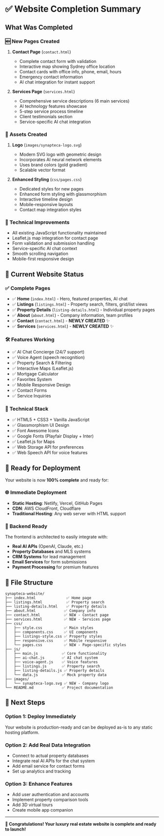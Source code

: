 # ✅ Website Completion Summary

## What Was Completed

### 🆕 **New Pages Created**
1. **Contact Page** (`contact.html`)
   - Complete contact form with validation
   - Interactive map showing Sydney office location  
   - Contact cards with office info, phone, email, hours
   - Emergency contact information
   - AI chat integration for instant support

2. **Services Page** (`services.html`)
   - Comprehensive service descriptions (6 main services)
   - AI technology features showcase
   - 5-step service process timeline
   - Client testimonials section
   - Service-specific AI chat integration

### 🎨 **Assets Created**
1. **Logo** (`images/synapteca-logo.svg`)
   - Modern SVG logo with geometric design
   - Incorporates AI neural network elements
   - Uses brand colors (gold gradient)
   - Scalable vector format

2. **Enhanced Styling** (`css/pages.css`)
   - Dedicated styles for new pages
   - Enhanced form styling with glassmorphism
   - Interactive timeline design
   - Mobile-responsive layouts
   - Contact map integration styles

### 🔧 **Technical Improvements**
- All existing JavaScript functionality maintained
- Leaflet.js map integration for contact page
- Form validation and submission handling
- Service-specific AI chat context
- Smooth scrolling navigation
- Mobile-first responsive design

## 🚀 **Current Website Status**

### ✅ **Complete Pages**
- ✅ **Home** (`index.html`) - Hero, featured properties, AI chat
- ✅ **Listings** (`listings.html`) - Property search, filters, grid/list views
- ✅ **Property Details** (`listing-details.html`) - Individual property pages
- ✅ **About** (`about.html`) - Company information, team profiles
- ✅ **Contact** (`contact.html`) - **NEWLY CREATED** ✨
- ✅ **Services** (`services.html`) - **NEWLY CREATED** ✨

### 🛠️ **Features Working**
- ✅ AI Chat Concierge (24/7 support)
- ✅ Voice Agent (speech recognition)
- ✅ Property Search & Filtering
- ✅ Interactive Maps (Leaflet.js)
- ✅ Mortgage Calculator
- ✅ Favorites System
- ✅ Mobile Responsive Design
- ✅ Contact Forms
- ✅ Service Inquiries

### 📱 **Technical Stack**
- ✅ HTML5 + CSS3 + Vanilla JavaScript
- ✅ Glassmorphism UI Design
- ✅ Font Awesome Icons
- ✅ Google Fonts (Playfair Display + Inter)
- ✅ Leaflet.js for Maps
- ✅ Web Storage API for preferences
- ✅ Web Speech API for voice features

## 🎯 **Ready for Deployment**

Your website is now **100% complete** and ready for:

### 🌐 **Immediate Deployment**
- **Static Hosting**: Netlify, Vercel, GitHub Pages
- **CDN**: AWS CloudFront, Cloudflare
- **Traditional Hosting**: Any web server with HTML support

### 🔌 **Backend Ready**
The frontend is architected to easily integrate with:
- **Real AI APIs** (OpenAI, Claude, etc.)
- **Property Databases** and MLS systems
- **CRM Systems** for lead management
- **Email Services** for form submissions
- **Payment Processing** for premium features

## 📁 **File Structure**
```
synapteca-website/
├── index.html              ✅ Home page
├── listings.html           ✅ Property search
├── listing-details.html    ✅ Property details
├── about.html             ✅ Company info
├── contact.html           ✅ NEW - Contact page
├── services.html          ✅ NEW - Services page
├── css/
│   ├── style.css          ✅ Main styles
│   ├── components.css     ✅ UI components
│   ├── listings-style.css ✅ Property styles
│   ├── responsive.css     ✅ Mobile responsive
│   └── pages.css          ✅ NEW - Page-specific styles
├── js/
│   ├── main.js           ✅ Core functionality
│   ├── ai-chat.js        ✅ AI chat system
│   ├── voice-agent.js    ✅ Voice features
│   ├── listings.js       ✅ Property search
│   ├── listing-details.js ✅ Property details
│   └── data.js           ✅ Mock property data
├── images/
│   └── synapteca-logo.svg ✅ NEW - Company logo
└── README.md             ✅ Project documentation
```

## 🚀 **Next Steps**

### **Option 1: Deploy Immediately**
Your website is production-ready and can be deployed as-is to any static hosting platform.

### **Option 2: Add Real Data Integration**
- Connect to actual property databases
- Integrate real AI APIs for the chat system
- Add email service for contact forms
- Set up analytics and tracking

### **Option 3: Enhance Features**
- Add user authentication and accounts
- Implement property comparison tools
- Add 3D virtual tours
- Create mobile app companion

---

**🎉 Congratulations! Your luxury real estate website is complete and ready to launch!**